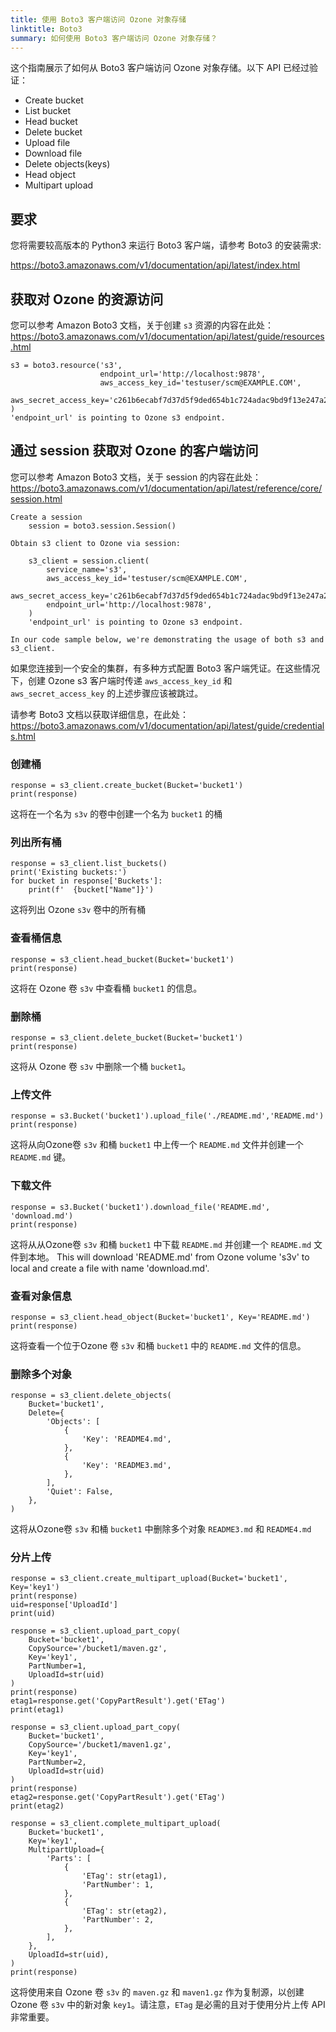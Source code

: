 ```yaml
---
title: 使用 Boto3 客户端访问 Ozone 对象存储
linktitle: Boto3
summary: 如何使用 Boto3 客户端访问 Ozone 对象存储？
---
```

<!---
  Licensed to the Apache Software Foundation (ASF) under one or more
  contributor license agreements.  See the NOTICE file distributed with
  this work for additional information regarding copyright ownership.
  The ASF licenses this file to You under the Apache License, Version 2.0
  (the "License"); you may not use this file except in compliance with
  the License.  You may obtain a copy of the License at

      http://www.apache.org/licenses/LICENSE-2.0

  Unless required by applicable law or agreed to in writing, software
  distributed under the License is distributed on an "AS IS" BASIS,
  WITHOUT WARRANTIES OR CONDITIONS OF ANY KIND, either express or implied.
  See the License for the specific language governing permissions and
  limitations under the License.
-->

这个指南展示了如何从 Boto3 客户端访问 Ozone 对象存储。以下 API 已经过验证：

- Create bucket
- List bucket
- Head bucket
- Delete bucket
- Upload file
- Download file
- Delete objects(keys)
- Head object
- Multipart upload


## 要求

您将需要较高版本的 Python3 来运行 Boto3 客户端，请参考 Boto3 的安装需求:

https://boto3.amazonaws.com/v1/documentation/api/latest/index.html

## 获取对 Ozone 的资源访问
您可以参考 Amazon Boto3 文档，关于创建 `s3` 资源的内容在此处：
https://boto3.amazonaws.com/v1/documentation/api/latest/guide/resources.html

    s3 = boto3.resource('s3',
                        endpoint_url='http://localhost:9878',
                        aws_access_key_id='testuser/scm@EXAMPLE.COM',
                        aws_secret_access_key='c261b6ecabf7d37d5f9ded654b1c724adac9bd9f13e247a235e567e8296d2999'
    )    
    'endpoint_url' is pointing to Ozone s3 endpoint.


## 通过 session 获取对 Ozone 的客户端访问
您可以参考 Amazon Boto3 文档，关于 session 的内容在此处：
https://boto3.amazonaws.com/v1/documentation/api/latest/reference/core/session.html

    Create a session
        session = boto3.session.Session()

    Obtain s3 client to Ozone via session:

        s3_client = session.client(
            service_name='s3',
            aws_access_key_id='testuser/scm@EXAMPLE.COM',
            aws_secret_access_key='c261b6ecabf7d37d5f9ded654b1c724adac9bd9f13e247a235e567e8296d2999',
            endpoint_url='http://localhost:9878',
        )
        'endpoint_url' is pointing to Ozone s3 endpoint.

    In our code sample below, we're demonstrating the usage of both s3 and s3_client.

如果您连接到一个安全的集群，有多种方式配置 Boto3 客户端凭证。在这些情况下，创建 Ozone s3 客户端时传递 `aws_access_key_id` 和 `aws_secret_access_key` 的上述步骤应该被跳过。

请参考 Boto3 文档以获取详细信息，在此处：
https://boto3.amazonaws.com/v1/documentation/api/latest/guide/credentials.html


### 创建桶
    response = s3_client.create_bucket(Bucket='bucket1')
    print(response)

这将在一个名为 `s3v` 的卷中创建一个名为 `bucket1` 的桶

### 列出所有桶
    response = s3_client.list_buckets()
    print('Existing buckets:')
    for bucket in response['Buckets']:
        print(f'  {bucket["Name"]}')

这将列出 Ozone `s3v` 卷中的所有桶

### 查看桶信息
    response = s3_client.head_bucket(Bucket='bucket1')
    print(response)

这将在 Ozone 卷 `s3v` 中查看桶 `bucket1` 的信息。

### 删除桶
    response = s3_client.delete_bucket(Bucket='bucket1')
    print(response)

这将从 Ozone 卷 `s3v` 中删除一个桶 `bucket1`。

### 上传文件
    response = s3.Bucket('bucket1').upload_file('./README.md','README.md')
    print(response)

这将从向Ozone卷 `s3v` 和桶 `bucket1` 中上传一个 `README.md` 文件并创建一个 `README.md` 键。

### 下载文件
    response = s3.Bucket('bucket1').download_file('README.md', 'download.md')
    print(response)

这将从从Ozone卷 `s3v` 和桶 `bucket1` 中下载 `README.md` 并创建一个 `README.md` 文件到本地。
This will download 'README.md' from Ozone volume 's3v' to local and create a file with name 'download.md'.

### 查看对象信息
    response = s3_client.head_object(Bucket='bucket1', Key='README.md')
    print(response)

这将查看一个位于Ozone 卷 `s3v` 和桶 `bucket1` 中的 `README.md` 文件的信息。

### 删除多个对象
    response = s3_client.delete_objects(
        Bucket='bucket1',
        Delete={
            'Objects': [
                {
                    'Key': 'README4.md',
                },
                {
                    'Key': 'README3.md',
                },
            ],
            'Quiet': False,
        },
    )

这将从Ozone卷 `s3v` 和桶 `bucket1` 中删除多个对象 `README3.md` 和 `README4.md`

### 分片上传
    response = s3_client.create_multipart_upload(Bucket='bucket1', Key='key1')
    print(response)
    uid=response['UploadId']
    print(uid)

    response = s3_client.upload_part_copy(
        Bucket='bucket1',
        CopySource='/bucket1/maven.gz',
        Key='key1',
        PartNumber=1,
        UploadId=str(uid)
    )
    print(response)
    etag1=response.get('CopyPartResult').get('ETag')
    print(etag1)

    response = s3_client.upload_part_copy(
        Bucket='bucket1',
        CopySource='/bucket1/maven1.gz',
        Key='key1',
        PartNumber=2,
        UploadId=str(uid)
    )
    print(response)
    etag2=response.get('CopyPartResult').get('ETag')
    print(etag2)

    response = s3_client.complete_multipart_upload(
        Bucket='bucket1',
        Key='key1',
        MultipartUpload={
            'Parts': [
                {
                    'ETag': str(etag1),
                    'PartNumber': 1,
                },
                {
                    'ETag': str(etag2),
                    'PartNumber': 2,
                },
            ],
        },
        UploadId=str(uid),
    )
    print(response)

这将使用来自 Ozone 卷 `s3v` 的 `maven.gz` 和 `maven1.gz` 作为复制源，以创建 Ozone 卷 `s3v` 中的新对象 `key1`。请注意，`ETag` 是必需的且对于使用分片上传 API 非常重要。
